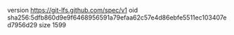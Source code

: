 version https://git-lfs.github.com/spec/v1
oid sha256:5dfb860d9e9f6468956591a79efaa62c57e4d86ebfe5511ec103407ed7956d29
size 1599
